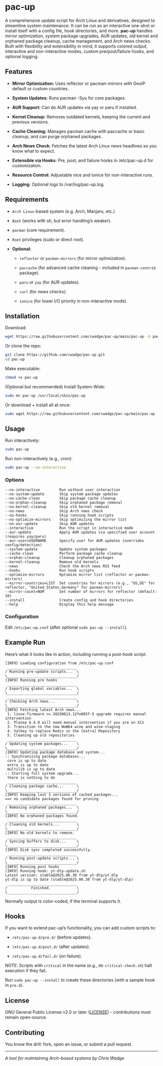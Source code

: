 # pac-up

A comprehensive update script for Arch Linux and derivatives, designed to streamline system maintenance. It can be run as an interactive one-shot or install itself with a config file, hook directories, and more. **pac-up** handles mirror optimization, system package upgrades, AUR updates, old kernel and orphaned package cleanup, cache management, and Arch news checks. Built with flexibility and extensibility in mind, it supports colored output, interactive and non-interactive modes, custom pre/post/failure hooks, and optional logging.

## Features
- **Mirror Optimization:** Uses reflector or pacman-mirrors with GeoIP default or custom countries.

- **System Updates:** Runs pacman -Syu for core packages.

- **AUR Support:** Can do AUR updates via yay or paru if installed.

- **Kernel Cleanup:** Removes outdated kernels, keeping the current and previous versions.

- **Cache Cleaning:** Manages pacman cache with paccache or basic cleanup, and can purge orphaned packages.

- **Arch News Check:** Fetches the latest Arch Linux news headlines so you know what to expect.

- **Extensible via Hooks:** Pre, post, and failure hooks in /etc/pac-up.d for customization.

- **Resource Control:** Adjustable nice and ionice for non-interactive runs.

- **Logging:** Optional logs to /var/log/pac-up.log.

## Requirements
- `Arch Linux`-based system (e.g. Arch, Manjaro, etc.)

- `Bash` (works with sh, but error handling’s weaker).

- `pacman` (core requirement).

- `Root` privileges (sudo or direct root).

- **Optional:**

  - `reflector` or `pacman-mirrors` (for mirror optimization).

  - `paccache` (for advanced cache cleaning - included in `pacman-contrib` package).

  - `paru` or `yay` (for AUR updates).

  - `curl` (for news checks).

  - `ionice` (for lower I/O priority in non-interactive mode).

## Installation
Download:

```bash
wget https://raw.githubusercontent.com/cwadge/pac-up/main/pac-up -O pac-up
```
Or clone the repo:

```bash
git clone https://github.com/cwadge/pac-up.git
cd pac-up
```

Make executable:
```bash
chmod +x pac-up
```

(Optional but recommended) Install System-Wide:

```bash
sudo mv pac-up /usr/local/sbin/pac-up
```

Or  download + install all at once:
```bash
sudo wget https://raw.githubusercontent.com/cwadge/pac-up/main/pac-up -O /usr/local/sbin/pac-up && sudo chmod 755 /usr/local/sbin/pac-up
```

## Usage
Run interactively:
```bash
sudo pac-up
```
Run non-interactively (e.g., cron):
```bash
sudo pac-up --no-interactive
```

### Options
```
--no-interactive         Run without user interaction
--no-system-update       Skip system package updates
--no-cache-clean         Skip package cache cleanup
--no-orphan-cleanup      Skip orphaned package removal
--no-kernel-cleanup      Skip old kernel removal
--no-news                Skip Arch news check
--no-hooks               Skip running hook scripts
--no-optimize-mirrors    Skip optimizing the mirror list
--no-aur-update          Skip AUR updates
--interactive            Run the script in interactive mode
--aur-update             Apply AUR updates via specified user account (requires yay/paru)
--aur-user=USERNAME      Specify user for AUR updates (overrides config/detection)
--system-update          Update system packages
--cache-clean            Perform package cache cleanup
--orphan-cleanup         Cleanup orphaned packages
--kernel-cleanup         Remove old kernels
--news                   Check the Arch news RSS feed
--hooks                  Run hook scripts
--optimize-mirrors       Optimize mirror list (reflector or pacman-mirrors)
--mirror-countries=LIST  Set countries for mirrors (e.g., "US,DE" for reflector, "United_States,Germany" for pacman-mirrors)
--mirror-count=NUM       Set number of mirrors for reflector (default: 10)
--install                Create config and hook directories
--help                   Display this help message
```
### Configuration

Edit `/etc/pac-up.conf` (after optional `sudo pac-up --install`).

## Example Run
Here’s what it looks like in action, including running a post-hook script:
```
[INFO] Loading configuration from /etc/pac-up.conf
 ________________________________ 
/ Running pre-update scripts...  \ 
\________________________________/ 
[INFO] Running pre hooks
 ________________________________ 
/ Exporting global variables...  \ 
\________________________________/ 
 ________________________________ 
/ Checking Arch news...          \ 
\________________________________/ 
[INFO] Fetching latest Arch news...
 1. linux-firmware >= 20250613.12fe085f-5 upgrade requires manual intervention
 2. Plasma 6.4.0 will need manual intervention if you are on X11
 3. Transition to the new WoW64 wine and wine-staging
 4. Valkey to replace Redis in the [extra] Repository
 5. Cleaning up old repositories
 ________________________________ 
/ Updating system packages...    \ 
\________________________________/ 
[INFO] Updating package database and system...
:: Synchronizing package databases...
 core is up to date
 extra is up to date
 multilib is up to date
:: Starting full system upgrade...
 there is nothing to do
 ________________________________ 
/ Cleaning package cache...      \ 
\________________________________/ 
[INFO] Keeping last 3 versions of cached packages...
==> no candidate packages found for pruning
 ________________________________ 
/ Removing orphaned packages...  \ 
\________________________________/ 
[INFO] No orphaned packages found.
 ________________________________ 
/ Cleaning old kernels...        \ 
\________________________________/ 
[INFO] No old kernels to remove.
 ________________________________ 
/ Syncing buffers to disk...     \ 
\________________________________/ 
[INFO] Disk sync completed successfully.
 ________________________________ 
/ Running post-update scripts... \ 
\________________________________/ 
[INFO] Running post hooks
[INFO] Running hook: yt-dlp-update.sh
Latest version: stable@2025.06.30 from yt-dlp/yt-dlp
yt-dlp is up to date (stable@2025.06.30 from yt-dlp/yt-dlp)
 ________________________________ 
/           Finished.            \ 
\________________________________/ 

```
Normally output is color-coded, if the terminal supports it.

## Hooks

If you want to extend pac-up’s functionality, you can add custom scripts to:
- `/etc/pac-up.d/pre.d/` (before updates).

- `/etc/pac-up.d/post.d/` (after updates).

- `/etc/pac-up.d/fail.d/` (on failure).

NOTE: Scripts with `critical` in the name (e.g., `00-critical-check.sh`) halt execution if they fail.

Run `sudo pac-up --install` to create these directories (with a sample hook in `pre.d`).

## License

GNU General Public License v2.0 or later ([LICENSE](https://www.gnu.org/licenses/old-licenses/gpl-2.0.en.html)) - contributions must remain open-source.

## Contributing

You know the drill: fork, open an issue, or submit a pull request.

---

_A tool for maintaining Arch-based systems by Chris Wadge_
